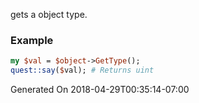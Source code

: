 gets a object type.
### Example

```perl
my $val = $object->GetType();
quest::say($val); # Returns uint
```


Generated On 2018-04-29T00:35:14-07:00